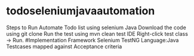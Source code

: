 # todoseleniumjavaautomation
Steps to Run
Automate Todo list using selenium Java
Download the code using git clone
Run the test using mvn clean test
IDE Right-click test class → Run.
#Implementation
Framework Selenium TestNG Language:Java
Testcases mapped against Acceptance criteria

